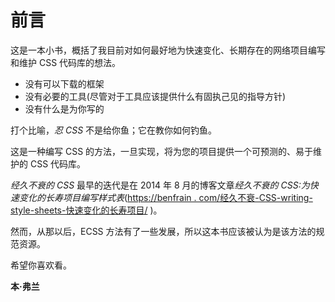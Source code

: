 # 前言

这是一本小书，概括了我目前对如何最好地为快速变化、长期存在的网络项目编写和维护 CSS 代码库的想法。

*   没有可以下载的框架
*   没有必要的工具(尽管对于工具应该提供什么有固执己见的指导方针)
*   没有什么是为你写的

打个比喻，*忍 CSS* 不是给你鱼；它在教你如何钓鱼。

这是一种编写 CSS 的方法，一旦实现，将为您的项目提供一个可预测的、易于维护的 CSS 代码库。

*经久不衰的 CSS* 最早的迭代是在 2014 年 8 月的博客文章*经久不衰的 CSS:为快速变化的长寿项目编写样式表*([https://benfrain . com/经久不衰-CSS-writing-style-sheets-快速变化的长寿项目/](https://benfrain.com/enduring-css-writing-style-sheets-rapidly-changing-long-lived-projects/) )。

然而，从那以后，ECSS 方法有了一些发展，所以这本书应该被认为是该方法的规范资源。

希望你喜欢看。

**本·弗兰**